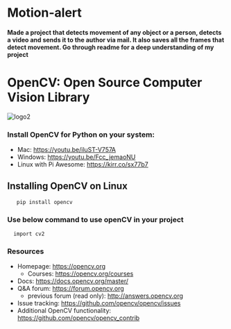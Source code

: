 # Motion-alert
<h4>Made a project that detects movement of any object or a person, detects a video and sends it to the author via mail. It also saves all the frames that detect movement. Go through readme for a deep understanding of my project</h4>

# OpenCV: Open Source Computer Vision Library

![logo2](https://cloud.githubusercontent.com/assets/15849927/23373894/f4570b12-fd47-11e6-8e19-6a8ba489ec19.png)

### Install OpenCV for Python on your system:
- Mac: https://youtu.be/iluST-V757A
- Windows: https://youtu.be/Fcc_jemaoNU
- Linux with Pi Awesome: https://kirr.co/sx77b7

## Installing OpenCV on Linux

```
   pip install opencv
```
### Use below command to use openCV in your project
```
  import cv2
```


### Resources

* Homepage: <https://opencv.org>
  * Courses: <https://opencv.org/courses>
* Docs: <https://docs.opencv.org/master/>
* Q&A forum: <https://forum.opencv.org>
  * previous forum (read only): <http://answers.opencv.org>
* Issue tracking: <https://github.com/opencv/opencv/issues>
* Additional OpenCV functionality: <https://github.com/opencv/opencv_contrib> 
